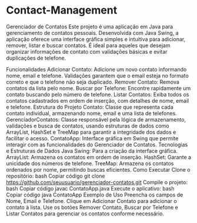 # Contact-Management

Gerenciador de Contatos
Este projeto é uma aplicação em Java para gerenciamento de contatos pessoais. Desenvolvida com Java Swing, a aplicação oferece uma interface gráfica simples e intuitiva para adicionar, remover, listar e buscar contatos. É ideal para aqueles que desejam organizar informações de contato com validações básicas e evitar duplicações de telefone.

Funcionalidades
Adicionar Contato: Adicione um novo contato informando nome, email e telefone. Validações garantem que o email esteja no formato correto e que o telefone não seja duplicado.
Remover Contato: Remova contatos da lista pelo nome.
Buscar por Telefone: Encontre rapidamente um contato buscando pelo número de telefone.
Listar Contatos: Exiba todos os contatos cadastrados em ordem de inserção, com detalhes de nome, email e telefone.
Estrutura do Projeto
Contato: Classe que representa cada contato individual, armazenando nome, email e uma lista de telefones.
GerenciadorContatos: Classe responsável pela lógica de armazenamento, validações e busca de contatos, usando estruturas de dados como ArrayList, HashSet e TreeMap para garantir a integridade dos dados e facilitar o acesso.
ContatoApp: Interface gráfica em Swing que permite interagir com as funcionalidades do Gerenciador de Contatos.
Tecnologias e Estruturas de Dados
Java Swing: Para a criação da interface gráfica.
ArrayList: Armazena os contatos em ordem de inserção.
HashSet: Garante a unicidade dos números de telefone.
TreeMap: Armazena os contatos ordenados por nome, permitindo buscas eficientes.
Como Executar
Clone o repositório:
bash
Copiar código
git clone https://github.com/seuusuario/gerenciador-contatos.git
Compile o projeto:
bash
Copiar código
javac ContatoApp.java
Execute o aplicativo:
bash
Copiar código
java ContatoApp
Exemplo de Uso
Preencha os campos de Nome, Email e Telefone.
Clique em Adicionar Contato para adicionar o contato à lista.
Use os botões Remover Contato, Buscar por Telefone e Listar Contatos para gerenciar os contatos conforme necessário.
